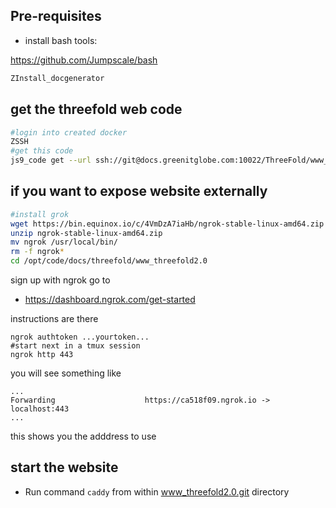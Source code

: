 ## Pre-requisites

- install bash tools:

https://github.com/Jumpscale/bash

```bash
ZInstall_docgenerator
```

## get the threefold web code

```bash
#login into created docker
ZSSH 
#get this code
js9_code get --url ssh://git@docs.greenitglobe.com:10022/ThreeFold/www_threefold2.0.git
```

## if you want to expose website externally

```bash
#install grok
wget https://bin.equinox.io/c/4VmDzA7iaHb/ngrok-stable-linux-amd64.zip
unzip ngrok-stable-linux-amd64.zip
mv ngrok /usr/local/bin/
rm -f ngrok*
cd /opt/code/docs/threefold/www_threefold2.0
```

sign up with ngrok
go to

- https://dashboard.ngrok.com/get-started

instructions are there

```
ngrok authtoken ...yourtoken...
#start next in a tmux session
ngrok http 443
```

you will see something like

```
...
Forwarding                    https://ca518f09.ngrok.io -> localhost:443
...
```

this shows you the adddress to use






## start the website


 - Run command ```caddy``` from within www_threefold2.0.git directory


